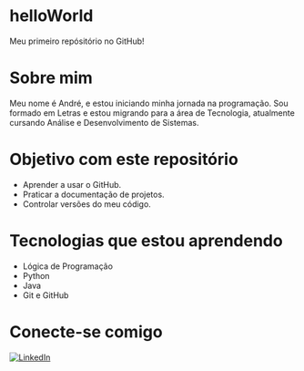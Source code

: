 # helloWorld
Meu primeiro repósitório no GitHub!

# Sobre mim
Meu nome é André, e estou iniciando minha jornada na programação. Sou formado em Letras e estou migrando para a área de Tecnologia, atualmente cursando Análise e Desenvolvimento de Sistemas.

# Objetivo com este repositório
- Aprender a usar o GitHub.
- Praticar a documentação de projetos.
- Controlar versões do meu código.

# Tecnologias que estou aprendendo
- Lógica de Programação
- Python
- Java
- Git e GitHub

# Conecte-se comigo
[![LinkedIn](https://img.shields.io/badge/LinkedIn-0077B5?style=for-the-badge&logo=linkedin&logoColor=white)](https://www.linkedin.com/in/andre-victor-luiz-dev/)
